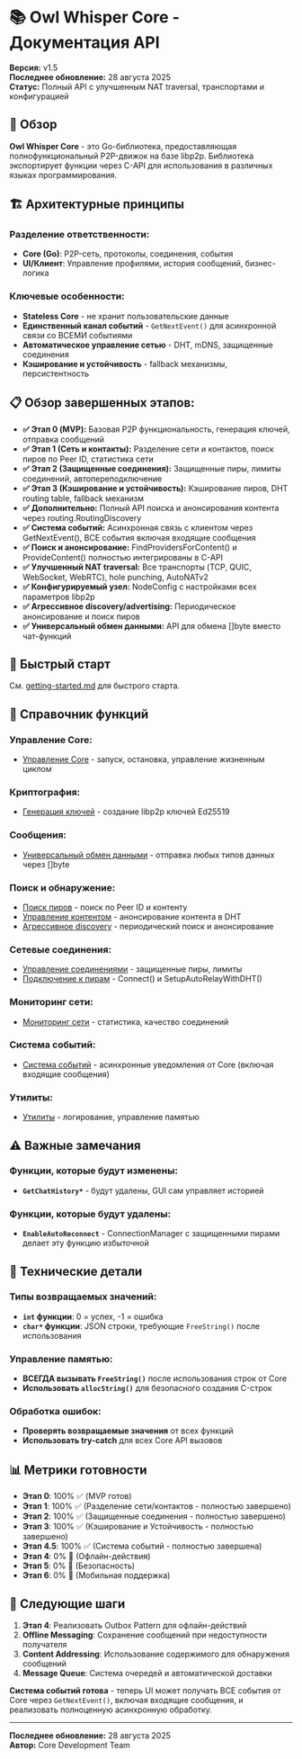 # 📚 **Owl Whisper Core - Документация API**

**Версия:** v1.5  
**Последнее обновление:** 28 августа 2025  
**Статус:** Полный API с улучшенным NAT traversal, транспортами и конфигурацией

## 🎯 **Обзор**

**Owl Whisper Core** - это Go-библиотека, предоставляющая полнофункциональный P2P-движок на базе libp2p. Библиотека экспортирует функции через C-API для использования в различных языках программирования.

## 🏗️ **Архитектурные принципы**

### **Разделение ответственности:**
- **Core (Go)**: P2P-сеть, протоколы, соединения, события
- **UI/Клиент**: Управление профилями, история сообщений, бизнес-логика

### **Ключевые особенности:**
- **Stateless Core** - не хранит пользовательские данные
- **Единственный канал событий** - `GetNextEvent()` для асинхронной связи со ВСЕМИ событиями
- **Автоматическое управление сетью** - DHT, mDNS, защищенные соединения
- **Кэширование и устойчивость** - fallback механизмы, персистентность

## 📋 **Обзор завершенных этапов:**

- **✅ Этап 0 (MVP):** Базовая P2P функциональность, генерация ключей, отправка сообщений
- **✅ Этап 1 (Сеть и контакты):** Разделение сети и контактов, поиск пиров по Peer ID, статистика сети
- **✅ Этап 2 (Защищенные соединения):** Защищенные пиры, лимиты соединений, автопереподключение
- **✅ Этап 3 (Кэширование и устойчивость):** Кэширование пиров, DHT routing table, fallback механизм
- **✅ Дополнительно:** Полный API поиска и анонсирования контента через routing.RoutingDiscovery
- **✅ Система событий:** Асинхронная связь с клиентом через GetNextEvent(), ВСЕ события включая входящие сообщения
- **✅ Поиск и анонсирование:** FindProvidersForContent() и ProvideContent() полностью интегрированы в C-API
- **✅ Улучшенный NAT traversal:** Все транспорты (TCP, QUIC, WebSocket, WebRTC), hole punching, AutoNATv2
- **✅ Конфигурируемый узел:** NodeConfig с настройками всех параметров libp2p
- **✅ Агрессивное discovery/advertising:** Периодическое анонсирование и поиск пиров
- **✅ Универсальный обмен данными:** API для обмена []byte вместо чат-функций

## 🚀 **Быстрый старт**

См. [getting-started.md](./getting-started.md) для быстрого старта.

## 📖 **Справочник функций**

### **Управление Core:**
- [Управление Core](./functions/core-management.md) - запуск, остановка, управление жизненным циклом

### **Криптография:**
- [Генерация ключей](./functions/key-generation.md) - создание libp2p ключей Ed25519

### **Сообщения:**
- [Универсальный обмен данными](./functions/messaging.md) - отправка любых типов данных через []byte

### **Поиск и обнаружение:**
- [Поиск пиров](./functions/peer-discovery.md) - поиск по Peer ID и контенту
- [Управление контентом](./functions/content-management.md) - анонсирование контента в DHT
- [Агрессивное discovery](./functions/aggressive-discovery.md) - периодический поиск и анонсирование

### **Сетевые соединения:**
- [Управление соединениями](./functions/connection-management.md) - защищенные пиры, лимиты
- [Подключение к пирам](./functions/peer-connection.md) - Connect() и SetupAutoRelayWithDHT()

### **Мониторинг сети:**
- [Мониторинг сети](./functions/network-monitoring.md) - статистика, качество соединений

### **Система событий:**
- [Система событий](./functions/events-system.md) - асинхронные уведомления от Core (включая входящие сообщения)

### **Утилиты:**
- [Утилиты](./functions/utilities.md) - логирование, управление памятью

## ⚠️ **Важные замечания**

### **Функции, которые будут изменены:**
- **`GetChatHistory*`** - будут удалены, GUI сам управляет историей

### **Функции, которые будут удалены:**
- **`EnableAutoReconnect`** - ConnectionManager с защищенными пирами делает эту функцию избыточной

## 🔧 **Технические детали**

### **Типы возвращаемых значений:**
- **`int` функции**: 0 = успех, -1 = ошибка
- **`char*` функции**: JSON строки, требующие `FreeString()` после использования

### **Управление памятью:**
- **ВСЕГДА вызывать `FreeString()`** после использования строк от Core
- **Использовать `allocString()`** для безопасного создания C-строк

### **Обработка ошибок:**
- **Проверять возвращаемые значения** от всех функций
- **Использовать try-catch** для всех Core API вызовов

## 📊 **Метрики готовности**

- **Этап 0**: 100% ✅ (MVP готов)
- **Этап 1**: 100% ✅ (Разделение сети/контактов - полностью завершено)
- **Этап 2**: 100% ✅ (Защищенные соединения - полностью завершено)
- **Этап 3**: 100% ✅ (Кэширование и Устойчивость - полностью завершено)
- **Этап 4.5**: 100% ✅ (Система событий - полностью завершена)
- **Этап 4**: 0% 🔴 (Офлайн-действия)
- **Этап 5**: 0% 🔴 (Безопасность)
- **Этап 6**: 0% 🔴 (Мобильная поддержка)

## 🎯 **Следующие шаги**

1. **Этап 4**: Реализовать Outbox Pattern для офлайн-действий
2. **Offline Messaging**: Сохранение сообщений при недоступности получателя
3. **Content Addressing**: Использование содержимого для обнаружения сообщений
4. **Message Queue**: Система очередей и автоматической доставки

**Система событий готова** - теперь UI может получать ВСЕ события от Core через `GetNextEvent()`, включая входящие сообщения, и реализовать полноценную асинхронную обработку.

---

**Последнее обновление:** 28 августа 2025  
**Автор:** Core Development Team 